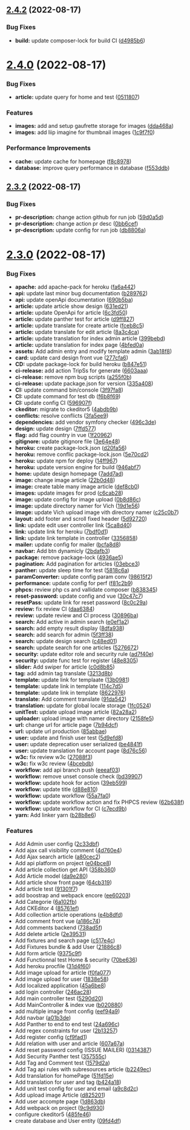 ## [2.4.2](https://github.com/Pierre-brtrd/Cours_Symfony_Pierre_Brtrd/compare/v2.4.0...v2.4.2) (2022-08-17)


### Bug Fixes

* **build:** update composer-lock for build CI ([d4985b6](https://github.com/Pierre-brtrd/Cours_Symfony_Pierre_Brtrd/commit/d4985b6ace75604fafabeeeb6c26bcd34f01d8bc))



# [2.4.0](https://github.com/Pierre-brtrd/Cours_Symfony_Pierre_Brtrd/compare/v2.3.2...v2.4.0) (2022-08-17)


### Bug Fixes

* **article:** update query for home and test ([0511807](https://github.com/Pierre-brtrd/Cours_Symfony_Pierre_Brtrd/commit/05118070e36102f5892827aa57379a48f6f1d123))


### Features

* **images:** add and setup gaufrette storage for images ([dda468a](https://github.com/Pierre-brtrd/Cours_Symfony_Pierre_Brtrd/commit/dda468a1f9ad294296b5a7c9efc9f86680716cf8))
* **images:** add liip imagine for thumbnail images ([1c9f7f0](https://github.com/Pierre-brtrd/Cours_Symfony_Pierre_Brtrd/commit/1c9f7f0671fed9ef98bb76f4e340971c2573ef49))


### Performance Improvements

* **cache:** update cache for homepage ([f8c8978](https://github.com/Pierre-brtrd/Cours_Symfony_Pierre_Brtrd/commit/f8c89780715624ae5d94e097a11b26163996b883))
* **database:** improve query performance in database ([f553ddb](https://github.com/Pierre-brtrd/Cours_Symfony_Pierre_Brtrd/commit/f553ddbe5f97a80aa2e70b3a56e2ebc7d11b6ead))



## [2.3.2](https://github.com/Pierre-brtrd/Cours_Symfony_Pierre_Brtrd/compare/v2.3.0...v2.3.2) (2022-08-17)


### Bug Fixes

* **pr-description:** change action github for run job ([59d0a5d](https://github.com/Pierre-brtrd/Cours_Symfony_Pierre_Brtrd/commit/59d0a5d1eefd90c6203bc7a768bf45cdff9b032a))
* **pr-description:** change action pr desc ([0bb6cef](https://github.com/Pierre-brtrd/Cours_Symfony_Pierre_Brtrd/commit/0bb6cef8c54c251fad121579e8e135ccfccb86f3))
* **pr-description:** update config for run job ([db8806a](https://github.com/Pierre-brtrd/Cours_Symfony_Pierre_Brtrd/commit/db8806a3c0c3fefed00b97013f9c6372a2d59bd4))



# [2.3.0](https://github.com/Pierre-brtrd/Cours_Symfony_Pierre_Brtrd/compare/9c9d93086c4fb0b1d5e8beed25597d6fcaba8bb5...v2.3.0) (2022-08-17)


### Bug Fixes

* **apache:** add apache-pack for heroku ([fa6a442](https://github.com/Pierre-brtrd/Cours_Symfony_Pierre_Brtrd/commit/fa6a442db7b3c241a47f3da856cfad8e329c2a82))
* **api:** update last minor bug documentation ([b289762](https://github.com/Pierre-brtrd/Cours_Symfony_Pierre_Brtrd/commit/b2897620cc6a1f80c81ec4dce6c9da10278b676a))
* **api:** update openApi documentation ([690b5ba](https://github.com/Pierre-brtrd/Cours_Symfony_Pierre_Brtrd/commit/690b5baabf70b100cc0e3413df07211c28a65076))
* **article:** update article show design ([631ed21](https://github.com/Pierre-brtrd/Cours_Symfony_Pierre_Brtrd/commit/631ed21f733b6533a91bc38fffb1b5f52bc775d0))
* **article:** update OpenApi for article ([6c3fd50](https://github.com/Pierre-brtrd/Cours_Symfony_Pierre_Brtrd/commit/6c3fd5041b52a1b2b44cb4fdd02b2067aed4873a))
* **article:** update panther test for article ([d9ff827](https://github.com/Pierre-brtrd/Cours_Symfony_Pierre_Brtrd/commit/d9ff8276771fb0cf932b043303b747b3d730d049))
* **article:** update translate for create article ([fceb8c5](https://github.com/Pierre-brtrd/Cours_Symfony_Pierre_Brtrd/commit/fceb8c5227a08dc65287f0e2b0a3db45ceec7fa0))
* **article:** update translate for edit article ([8a3c4ca](https://github.com/Pierre-brtrd/Cours_Symfony_Pierre_Brtrd/commit/8a3c4ca2ce37e68252f5c0b636a58b988bae0287))
* **article:** update translation for index admin article ([399bebd](https://github.com/Pierre-brtrd/Cours_Symfony_Pierre_Brtrd/commit/399bebd8999bea3d996ee78aae157a9a9317d4c6))
* **article:** update translation for index page ([4bfed0a](https://github.com/Pierre-brtrd/Cours_Symfony_Pierre_Brtrd/commit/4bfed0a3111cc4c7c301f6cadc517929373ea336))
* **assets:** Add admin entry and modify template admin ([3ab18f8](https://github.com/Pierre-brtrd/Cours_Symfony_Pierre_Brtrd/commit/3ab18f895b4e6cc51fa7b6634b62a86bfb0c3161))
* **card:** update card design front vue ([277cfa6](https://github.com/Pierre-brtrd/Cours_Symfony_Pierre_Brtrd/commit/277cfa600cba0bf069f5af0ba167c00b3fb750ff))
* **CD:** update package-lock for build heroku ([b847e51](https://github.com/Pierre-brtrd/Cours_Symfony_Pierre_Brtrd/commit/b847e510bae23e2cc047ba203da31408a2570c1e))
* **ci-release:** add action TripSs for generate ([6603aaa](https://github.com/Pierre-brtrd/Cours_Symfony_Pierre_Brtrd/commit/6603aaafa62d6603936c1a729750af577ca70434))
* **ci-release:** remove npm bug scripts ([a255f0b](https://github.com/Pierre-brtrd/Cours_Symfony_Pierre_Brtrd/commit/a255f0b0d602b9598ed35e9b94ad799bd7345ad1))
* **ci-release:** update package.json for version ([335a408](https://github.com/Pierre-brtrd/Cours_Symfony_Pierre_Brtrd/commit/335a4088839e577c2b9edf11cd7ea25e7356a407))
* **CI:** update command bin/console ([3f97fa8](https://github.com/Pierre-brtrd/Cours_Symfony_Pierre_Brtrd/commit/3f97fa83d2a64b886f02a7704f93f4327438170f))
* **CI:** update command for test db ([f6b8f69](https://github.com/Pierre-brtrd/Cours_Symfony_Pierre_Brtrd/commit/f6b8f6962b953d4c48de1ae24654c21ea2e73aad))
* **CI:** update config CI ([596907f](https://github.com/Pierre-brtrd/Cours_Symfony_Pierre_Brtrd/commit/596907f0146d0b2b14662459b0619e542c0be126))
* **ckeditor:** migrate to ckeditor5 ([4abdb9b](https://github.com/Pierre-brtrd/Cours_Symfony_Pierre_Brtrd/commit/4abdb9b1ae272f1553190c6ce4351d762797ced7))
* **conflicts:** resolve conflicts ([3fa5ee9](https://github.com/Pierre-brtrd/Cours_Symfony_Pierre_Brtrd/commit/3fa5ee9d7ccdf27cbbd3765e58d9ec0e9ad1406c))
* **dependencies:** add vendor symfony checker ([496c3de](https://github.com/Pierre-brtrd/Cours_Symfony_Pierre_Brtrd/commit/496c3de509be2d733850cada2251b468b86e48b9))
* **design:** update design ([7ffd577](https://github.com/Pierre-brtrd/Cours_Symfony_Pierre_Brtrd/commit/7ffd577f3bb0f429d2eac5de50b18682e3d6507e))
* **flag:** add flag country in vue ([1f20962](https://github.com/Pierre-brtrd/Cours_Symfony_Pierre_Brtrd/commit/1f209622345c5a20f39f0d1cbcede5eae47fb980))
* **gitignore:** update gitignore file ([3e64e48](https://github.com/Pierre-brtrd/Cours_Symfony_Pierre_Brtrd/commit/3e64e488716e775a42ec6388cc5fa43a15418928))
* **heroku:** create package-lock.json ([d20fa56](https://github.com/Pierre-brtrd/Cours_Symfony_Pierre_Brtrd/commit/d20fa568d74b468a93a8ff193d09a04433722d8a))
* **heroku:** remove conflic package-lock.json ([5e70cd2](https://github.com/Pierre-brtrd/Cours_Symfony_Pierre_Brtrd/commit/5e70cd228f5b6095f30c3fd73501c70973a61de8))
* **heroku:** update npm for deploy ([14ff967](https://github.com/Pierre-brtrd/Cours_Symfony_Pierre_Brtrd/commit/14ff967a1c7a3bc121f1f25f9d80360a187567e2))
* **heroku:** update version engine for build ([946abf7](https://github.com/Pierre-brtrd/Cours_Symfony_Pierre_Brtrd/commit/946abf71c204eddfccbc69db82dedfaeb8f22626))
* **home:** update design homepage ([7add7ad](https://github.com/Pierre-brtrd/Cours_Symfony_Pierre_Brtrd/commit/7add7ad353177301b17c2af6cca2301c2276221b))
* **image:** change image article ([22b0d48](https://github.com/Pierre-brtrd/Cours_Symfony_Pierre_Brtrd/commit/22b0d48e20f43cd87bf789bc7b727ae118b6c516))
* **image:** create table many image article ([def8cb0](https://github.com/Pierre-brtrd/Cours_Symfony_Pierre_Brtrd/commit/def8cb0e45654f5f39a70d33ab0e564b99324549))
* **images:** update images for prod ([c6cab28](https://github.com/Pierre-brtrd/Cours_Symfony_Pierre_Brtrd/commit/c6cab286a0d4fa0e729d368371438bf8ed164b3e))
* **image:** update config for image upload ([0b8d86c](https://github.com/Pierre-brtrd/Cours_Symfony_Pierre_Brtrd/commit/0b8d86c204b9aa709c622d4adaf61460da6d7be1))
* **image:** update directory namer for Vich ([19d1e56](https://github.com/Pierre-brtrd/Cours_Symfony_Pierre_Brtrd/commit/19d1e56d968e2fd5cd27d99cb1b3d3b75f21eb78))
* **image:** update Vich upload image vith directory namer ([c25c0b7](https://github.com/Pierre-brtrd/Cours_Symfony_Pierre_Brtrd/commit/c25c0b7ef0fa5e7e1750b592cfdf870c7cceff8f))
* **layout:** add footer and scroll fixed header ([5d92720](https://github.com/Pierre-brtrd/Cours_Symfony_Pierre_Brtrd/commit/5d927202027babb1b6673028e396c3c20af2867f))
* **link:** update edit user controller link ([5ca8d40](https://github.com/Pierre-brtrd/Cours_Symfony_Pierre_Brtrd/commit/5ca8d40b16b5de18a36ce3d0ce2325b499542316))
* **link:** update link for heroku ([7bdf0d1](https://github.com/Pierre-brtrd/Cours_Symfony_Pierre_Brtrd/commit/7bdf0d11c5ad4a03733c4ea88b1b23a800983d32))
* **link:** update link template in controller ([3356858](https://github.com/Pierre-brtrd/Cours_Symfony_Pierre_Brtrd/commit/3356858a76e5744d0d9edeaad5aa783aaa9b3d2a))
* **mailer:** update config for mailer ([bcfa8d8](https://github.com/Pierre-brtrd/Cours_Symfony_Pierre_Brtrd/commit/bcfa8d8f522ec5e9d43912e30d5238bcf4879e5a))
* **navbar:** Add btn dynamicly ([2bdafb3](https://github.com/Pierre-brtrd/Cours_Symfony_Pierre_Brtrd/commit/2bdafb3e10bd026f229e5885797e93659674b794))
* **package:** remove package-lock ([4936ae5](https://github.com/Pierre-brtrd/Cours_Symfony_Pierre_Brtrd/commit/4936ae5762a395c65f2952864d1ff58171f11367))
* **pagination:** Add pagination for articles ([03ebce3](https://github.com/Pierre-brtrd/Cours_Symfony_Pierre_Brtrd/commit/03ebce380bdd923e60691a1892cac15ab3acbf38))
* **panther:** update sleep time for test ([5818c6a](https://github.com/Pierre-brtrd/Cours_Symfony_Pierre_Brtrd/commit/5818c6aa213f7c823d45d8827f60f7383087b46f))
* **paramConverter:** update config param conv ([98615f2](https://github.com/Pierre-brtrd/Cours_Symfony_Pierre_Brtrd/commit/98615f2ec6625dc1cfa6ae7d7414be9fed4553e2))
* **performance:** update config for perf ([f81c2b9](https://github.com/Pierre-brtrd/Cours_Symfony_Pierre_Brtrd/commit/f81c2b967557e29a7f76baa9188ea260c7070c79))
* **phpcs:** review php cs and vallidate composer ([b838345](https://github.com/Pierre-brtrd/Cours_Symfony_Pierre_Brtrd/commit/b8383451deeec926d992a954fc6389911f408eb0))
* **reset-password:** update config and vue ([30c47c7](https://github.com/Pierre-brtrd/Cours_Symfony_Pierre_Brtrd/commit/30c47c7e021e625da6e20a9a9c00bc9d9d33be8a))
* **resetPass:** update link for reset password ([8c0c29a](https://github.com/Pierre-brtrd/Cours_Symfony_Pierre_Brtrd/commit/8c0c29aa941c1b3fdc3eabb9934bf132c001a3dd))
* **review:** fix review CI ([daa6384](https://github.com/Pierre-brtrd/Cours_Symfony_Pierre_Brtrd/commit/daa6384294099f71341269dcd60dc600c67c6aed))
* **review:** update review and CI process ([30896ba](https://github.com/Pierre-brtrd/Cours_Symfony_Pierre_Brtrd/commit/30896baa330b2ed68f04aba8595c2272a8d5140a))
* **search:** Add active in admin search ([e0ef1a2](https://github.com/Pierre-brtrd/Cours_Symfony_Pierre_Brtrd/commit/e0ef1a2629073a0d6aa1a64bb535bb23b3dd8175))
* **search:** add empty result display ([8dfa938](https://github.com/Pierre-brtrd/Cours_Symfony_Pierre_Brtrd/commit/8dfa9385800c00ffd6f41b9f9ecbb747d78518e8))
* **search:** add search for admin ([5f3ff38](https://github.com/Pierre-brtrd/Cours_Symfony_Pierre_Brtrd/commit/5f3ff3872acd111c0585f807670cc79d483ee699))
* **search:** update design search ([c48ed01](https://github.com/Pierre-brtrd/Cours_Symfony_Pierre_Brtrd/commit/c48ed019a7f524c6b4ad246b27b178257e763ad2))
* **search:** update search for one articles ([5276672](https://github.com/Pierre-brtrd/Cours_Symfony_Pierre_Brtrd/commit/52766726635823b9e0c98a78123e146b59d53faa))
* **security:** update editor role and security rule ([ad7f40e](https://github.com/Pierre-brtrd/Cours_Symfony_Pierre_Brtrd/commit/ad7f40ef65739c6f6dfa0169d89ec1e24a770018))
* **security:** update func test for register ([48e8305](https://github.com/Pierre-brtrd/Cours_Symfony_Pierre_Brtrd/commit/48e8305e588434ed64a23b725eb8e9b95399d8ea))
* **slider:** Add swiper for article ([c0d8b85](https://github.com/Pierre-brtrd/Cours_Symfony_Pierre_Brtrd/commit/c0d8b85999136ab501ffdc18d13cddbecc8a50d4))
* **tag:** add admin tag translate ([3213d8b](https://github.com/Pierre-brtrd/Cours_Symfony_Pierre_Brtrd/commit/3213d8b8466cb76c3fd6a0082c0fe97deb6fb257))
* **template:**  update link for templaate ([13b0981](https://github.com/Pierre-brtrd/Cours_Symfony_Pierre_Brtrd/commit/13b0981948d1b22ccb314adabf70a0b52ad10292))
* **template:** update link in template ([114c7d5](https://github.com/Pierre-brtrd/Cours_Symfony_Pierre_Brtrd/commit/114c7d5b61c3bee7e8bb0e3397d17f25c3a9cc43))
* **template:** update link in template ([8622976](https://github.com/Pierre-brtrd/Cours_Symfony_Pierre_Brtrd/commit/8622976ebc821ee7e6991f3fdd5de6de200ed0e7))
* **translate:** Add comment translate ([91da542](https://github.com/Pierre-brtrd/Cours_Symfony_Pierre_Brtrd/commit/91da542b73f26784140c45e3817f49f565774e88))
* **translation:** update for global locale storage ([1fc0524](https://github.com/Pierre-brtrd/Cours_Symfony_Pierre_Brtrd/commit/1fc05246d1efdfd1b100aab2ce56e01c2dc4336d))
* **unitTest:** update upload image article ([82a28a2](https://github.com/Pierre-brtrd/Cours_Symfony_Pierre_Brtrd/commit/82a28a25d195e76d8ee7c26357f3542dbac77870))
* **uploader:** upload image with namer directory ([2158fe5](https://github.com/Pierre-brtrd/Cours_Symfony_Pierre_Brtrd/commit/2158fe5526de21e75e5e0a529ea1bbe41c85298f))
* **url:** change url for article page ([7b94dcf](https://github.com/Pierre-brtrd/Cours_Symfony_Pierre_Brtrd/commit/7b94dcfb340c868b8644c43e3b517bac243d6d46))
* **url:** update url production ([85abbae](https://github.com/Pierre-brtrd/Cours_Symfony_Pierre_Brtrd/commit/85abbae200c3cb2b3428c83fb056916739432f89))
* **user:** update and finish user test ([5d9efd8](https://github.com/Pierre-brtrd/Cours_Symfony_Pierre_Brtrd/commit/5d9efd8deb5f32775dae0201b8f4c1d84767834a))
* **user:** update deprecation user serialized ([be4841f](https://github.com/Pierre-brtrd/Cours_Symfony_Pierre_Brtrd/commit/be4841fd766f5d465dbb1fddf4ff40e7ed99120b))
* **user:** update translation for account page ([8d76c56](https://github.com/Pierre-brtrd/Cours_Symfony_Pierre_Brtrd/commit/8d76c56bcf5ab71cbaebbefd8da7f584efeafae0))
* **w3c:** fix review w3c ([27088f3](https://github.com/Pierre-brtrd/Cours_Symfony_Pierre_Brtrd/commit/27088f37cc7721381473ca20b05c074d4c2d2917))
* **w3c:** fix w3c review ([4bcebdb](https://github.com/Pierre-brtrd/Cours_Symfony_Pierre_Brtrd/commit/4bcebdba7460a382f653512c20de69f738d08bf0))
* **workflow:** add api branch push ([eeeaf03](https://github.com/Pierre-brtrd/Cours_Symfony_Pierre_Brtrd/commit/eeeaf03af43ebf73b844bef6d893878cfb8dabc4))
* **workflow:** remove unset console check ([bd39907](https://github.com/Pierre-brtrd/Cours_Symfony_Pierre_Brtrd/commit/bd399079946413c85cd3855e83042ec0b2fba507))
* **workflow:** update hook for action ([39eb599](https://github.com/Pierre-brtrd/Cours_Symfony_Pierre_Brtrd/commit/39eb599265086504aa85326fffe861825e74c814))
* **workflow:** update title ([d88e810](https://github.com/Pierre-brtrd/Cours_Symfony_Pierre_Brtrd/commit/d88e810dfb55c5be2a0e6071edcc5c2cd3d4f395))
* **workflow:** update workflow ([55a7fa0](https://github.com/Pierre-brtrd/Cours_Symfony_Pierre_Brtrd/commit/55a7fa088737f6c1e570384657b9ce6888a5efb5))
* **workflow:** update workflow action and fix PHPCS review ([62b638f](https://github.com/Pierre-brtrd/Cours_Symfony_Pierre_Brtrd/commit/62b638fb62566fd42fb9b63d7d91432e14d0a217))
* **workflow:** update workflow for CI ([c7ecd9b](https://github.com/Pierre-brtrd/Cours_Symfony_Pierre_Brtrd/commit/c7ecd9bf47a689cb2d1b6b5d184f6cfac75135e7))
* **yarn:** Add linker yarn ([b28b8e6](https://github.com/Pierre-brtrd/Cours_Symfony_Pierre_Brtrd/commit/b28b8e6721e2aaefeeefa313507e679f86987fdb))


### Features

* Add Admin user config ([2c33dbf](https://github.com/Pierre-brtrd/Cours_Symfony_Pierre_Brtrd/commit/2c33dbfd7198001d18f1e040c640e35d8fd39663))
* Add ajax call visibility comment ([4d760e4](https://github.com/Pierre-brtrd/Cours_Symfony_Pierre_Brtrd/commit/4d760e4c1251e32b1215fe7cf60a5893d8ae9dea))
* Add Ajax search article ([a80cec2](https://github.com/Pierre-brtrd/Cours_Symfony_Pierre_Brtrd/commit/a80cec2e14c70d51cfd808a514d1cb15452e121e))
* Add api platform on project ([e04bce8](https://github.com/Pierre-brtrd/Cours_Symfony_Pierre_Brtrd/commit/e04bce8d1e64342d8cd53fbe828121c87809a9a2))
* Add article collection get API ([358b360](https://github.com/Pierre-brtrd/Cours_Symfony_Pierre_Brtrd/commit/358b360d9d7c04b477850eceb115523f8df47b43))
* Add Article model ([da9e280](https://github.com/Pierre-brtrd/Cours_Symfony_Pierre_Brtrd/commit/da9e28064df0fbdc2b0c377cac8d382939212ba9))
* Add article show front page ([64cb319](https://github.com/Pierre-brtrd/Cours_Symfony_Pierre_Brtrd/commit/64cb31987343b2ec69c9bb19a9eff694ced93bba))
* Add article test ([91301f7](https://github.com/Pierre-brtrd/Cours_Symfony_Pierre_Brtrd/commit/91301f72de38d6c872f32a9b9d9d9aeadd040c9a))
* add boostrap and webpack encore ([ee60203](https://github.com/Pierre-brtrd/Cours_Symfony_Pierre_Brtrd/commit/ee60203e6eb9d3ddd267e46136757ee71c2a2f99))
* Add Categorie ([6a102fb](https://github.com/Pierre-brtrd/Cours_Symfony_Pierre_Brtrd/commit/6a102fbe88579564273d38401a51e51dbf8ae99b))
* Add CKEditor 4 ([85761ef](https://github.com/Pierre-brtrd/Cours_Symfony_Pierre_Brtrd/commit/85761efd742a1682c0faea7e4351ee6aa57d67c9))
* Add collection article operations ([e4b8dfd](https://github.com/Pierre-brtrd/Cours_Symfony_Pierre_Brtrd/commit/e4b8dfd87691b9d76e7427f9d578971c7ae02ef8))
* Add comment front vue ([a186c74](https://github.com/Pierre-brtrd/Cours_Symfony_Pierre_Brtrd/commit/a186c7405eaa3c41c02f48c1935623221c394d70))
* Add comments backend ([738ad5f](https://github.com/Pierre-brtrd/Cours_Symfony_Pierre_Brtrd/commit/738ad5ff9d776978f0f9a8ad7059342caf37a26e))
* Add delete article ([2e39531](https://github.com/Pierre-brtrd/Cours_Symfony_Pierre_Brtrd/commit/2e39531ab9cae62d4c5b3afad25792fcf42d2f59))
* Add fixtures and search page ([c517e4c](https://github.com/Pierre-brtrd/Cours_Symfony_Pierre_Brtrd/commit/c517e4c6cdbaa0dd53c1e66a5c0c176f9c00613c))
* Add Fixtures bundle & add User ([21886c8](https://github.com/Pierre-brtrd/Cours_Symfony_Pierre_Brtrd/commit/21886c87e18743b858a65c036e7ae33e46f4f04b))
* Add form article ([9375c9f](https://github.com/Pierre-brtrd/Cours_Symfony_Pierre_Brtrd/commit/9375c9f4261433cae034999baf11da8677e7a821))
* Add Functionnal test Home & security ([70be636](https://github.com/Pierre-brtrd/Cours_Symfony_Pierre_Brtrd/commit/70be63614361508de671d7c69725e794db15699c))
* Add heroku procfile ([31d4f60](https://github.com/Pierre-brtrd/Cours_Symfony_Pierre_Brtrd/commit/31d4f606bb362ae1dd05b0214dc99fd9c54c1806))
* Add image upload for article ([f0fa077](https://github.com/Pierre-brtrd/Cours_Symfony_Pierre_Brtrd/commit/f0fa0777f23b88ba14aa714b3105c866d6cdc313))
* Add image upload for user ([1838e58](https://github.com/Pierre-brtrd/Cours_Symfony_Pierre_Brtrd/commit/1838e58be878325f165b3f95a9aa98db0c0ad9a5))
* Add localized application ([45a6be8](https://github.com/Pierre-brtrd/Cours_Symfony_Pierre_Brtrd/commit/45a6be8df0c7854161397c754b6ea023f1b2bf05))
* add login controller ([246ac28](https://github.com/Pierre-brtrd/Cours_Symfony_Pierre_Brtrd/commit/246ac28854199f34aa86d9b15faebb5d0bbbf783))
* Add main controller test ([5290d20](https://github.com/Pierre-brtrd/Cours_Symfony_Pierre_Brtrd/commit/5290d20e3ad9550424c91884e47f757c0ab8671c))
* Add MainController & index vue ([b020880](https://github.com/Pierre-brtrd/Cours_Symfony_Pierre_Brtrd/commit/b0208802ab5577f20edbb1b7a7f9f129d5f5d537))
* add multiple image front config ([eef94a9](https://github.com/Pierre-brtrd/Cours_Symfony_Pierre_Brtrd/commit/eef94a9a57557ba73b383281f1751945fa38ef73))
* Add navbar ([a01b3de](https://github.com/Pierre-brtrd/Cours_Symfony_Pierre_Brtrd/commit/a01b3de1b29d47f8a53d52d94731c3bf39b5146b))
* Add Panther to end to end test ([24a696c](https://github.com/Pierre-brtrd/Cours_Symfony_Pierre_Brtrd/commit/24a696cfb7d3b06489ba860e4bf8d3dacd327547))
* Add regex constraints for user ([2b13257](https://github.com/Pierre-brtrd/Cours_Symfony_Pierre_Brtrd/commit/2b132575c704637a608c553e90d00c7ce1802509))
* Add register config ([cf9fad1](https://github.com/Pierre-brtrd/Cours_Symfony_Pierre_Brtrd/commit/cf9fad18e8724853bca385f607bfb11707816df9))
* Add relation with user and article ([607a67a](https://github.com/Pierre-brtrd/Cours_Symfony_Pierre_Brtrd/commit/607a67a05097b3a0b48b7e0ac14a545ae9eab4c4))
* Add reset password config (ISSUE MAILER) ([0314387](https://github.com/Pierre-brtrd/Cours_Symfony_Pierre_Brtrd/commit/0314387670f39d306b9de99b6fd3b788ab68447e))
* Add Security Panther test ([357555c](https://github.com/Pierre-brtrd/Cours_Symfony_Pierre_Brtrd/commit/357555cae0ce5dcf06e4d13b478a38a663441941))
* Add Tag and Comment test ([1579d2a](https://github.com/Pierre-brtrd/Cours_Symfony_Pierre_Brtrd/commit/1579d2a6df2538d3d00f79b04d6256d1664e054f))
* Add Tag api rules with subresources article ([b2249ec](https://github.com/Pierre-brtrd/Cours_Symfony_Pierre_Brtrd/commit/b2249ecae52f9a89440720b2480e0d36df2bbffa))
* Add translation for homePage ([51fd15e](https://github.com/Pierre-brtrd/Cours_Symfony_Pierre_Brtrd/commit/51fd15efc16fb2c5613b9a0309ec2efe8df983fa))
* Add translation for user and tag ([b424a18](https://github.com/Pierre-brtrd/Cours_Symfony_Pierre_Brtrd/commit/b424a1881e253a56cf85fb8617a8d9304018d6e8))
* Add unit test config for user and email ([a9c8d2c](https://github.com/Pierre-brtrd/Cours_Symfony_Pierre_Brtrd/commit/a9c8d2cf93bb0e75f533d46b476dd2a85ac30564))
* Add upload image Article ([d825201](https://github.com/Pierre-brtrd/Cours_Symfony_Pierre_Brtrd/commit/d82520199c154d7c550793cce377fe221ec25c2a))
* Add user accompte page ([1d863db](https://github.com/Pierre-brtrd/Cours_Symfony_Pierre_Brtrd/commit/1d863db652e9cfd7ca2673882889ce03f27ff71c))
* Add webpack on project ([9c9d930](https://github.com/Pierre-brtrd/Cours_Symfony_Pierre_Brtrd/commit/9c9d93086c4fb0b1d5e8beed25597d6fcaba8bb5))
* configure ckeditor5 ([485fe46](https://github.com/Pierre-brtrd/Cours_Symfony_Pierre_Brtrd/commit/485fe464fe2f4995e8c504b825fb5d20d834fedb))
* create database and User entity ([09fd4df](https://github.com/Pierre-brtrd/Cours_Symfony_Pierre_Brtrd/commit/09fd4df2ad44b004a5e9f7a3867ada3fb70b14de))



